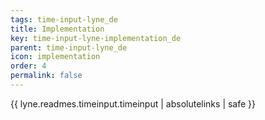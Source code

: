 ```yaml
---
tags: time-input-lyne_de
title: Implementation
key: time-input-lyne-implementation_de
parent: time-input-lyne_de
icon: implementation
order: 4
permalink: false  
---
```

{{ lyne.readmes.timeinput.timeinput | absolutelinks | safe }}


